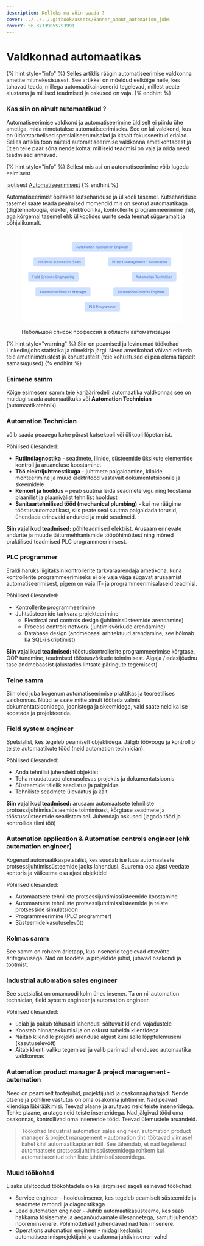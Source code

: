 ```yaml
---
description: Kelleks ma võin saada ?
cover: ../../../.gitbook/assets/Banner_about_automation_jobs
coverY: 56.37339055793991
---
```


# Valdkonnad automaatikas

{% hint style="info" %}
Selles artiklis räägin automatiseerimise valdkonna ametite mitmekesisusest. See artikkel on mõeldud eelkõige neile, kes tahavad teada, millega automaatikainsenerid tegelevad, millest peate alustama ja millised teadmised ja oskused on vaja.&#x20;
{% endhint %}

### **Kas siin on ainult automaatikud ?**

Automatiseerimise valdkond ja automatiseerimine üldiselt ei piirdu ühe ametiga, mida nimetatakse automatiseerimiseks. See on lai valdkond, kus on üldotstarbelised spetsialiseerumisalad ja kitsalt fokusseeritud erialad. Selles artiklis toon näiteid automatiseerimise valdkonna ametikohtadest ja ütlen teile paar sõna nende kohta: milliseid teadmisi on vaja ja mida need teadmised annavad.

{% hint style="info" %}
Sellest mis asi on automatiseerimine võib lugeda eelmisest&#x20;

jaotisest [Automatiseerimisest](./)
{% endhint %}

&#x20;Automatiseerimist õpitakse kutsehariduse ja ülikooli tasemel. Kutsehariduse tasemel saate teada pealmised momendid mis on seotud automaatikaga (digitehnoloogia, elekter, elektroonika, kontrollerite programmeerimine jne), aga kõrgemal tasemel ehk ülikoolides uurite seda teemat sügavamalt ja põhjalikumalt.

<figure><img src="../../../.gitbook/assets/jobs_in_automation_jobslist" alt=""><figcaption><p>Небольшой список профессий в области автоматизации</p></figcaption></figure>

{% hint style="warning" %}
Siin on peamised ja levinumad töökohad Linkedin/jobs statistika ja nimekirja järgi. Need ametikohad võivad erineda teie ametinimetustest ja kohustustest (teie kohustused ei pea olema täpselt samasugused)
{% endhint %}

### **Esimene samm**

Kõige esimesem samm teie karjääriredelil  automaatika valdkonnas see on muidugi saada automaatikuks või **Automation Technician** (automaatikatehnik)

### **Automation Technician**&#x20;

võib saada peaaegu kohe pärast kutsekooli või ülikooli lõpetamist.

Põhilised ülesanded:&#x20;

* **Rutiindiagnostika** - seadmete, liinide, süsteemide üksikute elementide kontroll ja aruandluse koostamine.&#x20;
* **Töö elektrijuhtmestikuga** - juhtmete paigaldamine, kilpide monteerimine ja muud elektritööd vastavalt dokumentatsioonile ja skeemidele
* **Remont ja hooldus** – peab suutma leida seadmete vigu ning teostama plaanilist ja plaanivälist tehnilist hooldust
* **Sanitaartehnilised tööd (mechanical plumbing)** - kui me räägime tööstusautomaatikast, siis peate seal suutma paigaldada torusid, ühendada erinevaid andureid ja muid seadmeid.

**Siin vajalikud teadmised:** põhiteadmised elektrist. Arusaam erinevate andurite ja muude täiturmehhanismide tööpõhimõttest ning mõned praktilised teadmised PLC programmeerimisest.

### PLC programmer

Eraldi haruks liigitaksin kontrollerite tarkvaraarendaja ametikoha, kuna kontrollerite programmeerimiseks ei ole vaja väga sügavat arusaamist automatiseerimisest, pigem on vaja IT- ja programmeerimisalaseid teadmisi.

Põhilised ülesanded:

* Kontrollerite programmeerimine
* Juhtsüsteemide tarkvara projekteerimine
  * Electircal and controls design (juhtimissüsteemide arendamine)
  * Process controls network (juhtimisvõrkude arendamine)
  * Database design (andmebaasi arhitektuuri arendamine, see hõlmab ka SQL-i skriptimist)

**Siin vajalikud teadmised:** tööstuskontrollerite programmeerimise kõrgtase, OOP tundmine, teadmised tööstusvõrkude toimimisest. Algaja / edasijõudnu tase andmebaasist (alustades lihtsate päringute tegemisest)

### **Teine samm**

Siin oled juba kogenum automatiseerimise praktikas ja teoreetilises valdkonnas. Nüüd te saate mitte ainult töötada valmis dokumentatsioonidega, joonistega ja skeemidega, vaid saate neid ka ise koostada ja projekteerida.

### Field system engineer

Spetsialist, kes tegeleb peamiselt objektidega. Jälgib töövoogu ja kontrollib teiste automaatikute tööd (neid automation technician).

Põhilised ülesanded:

* Anda tehnilisi juhendeid objektist
* Teha muudatused olemasolevas projektis ja dokumentatsioonis
* Süsteemide täielik seadistus ja paigaldus
* Tehniliste seadmete ülevaatus ja käit

**Siin vajalikud teadmised:** arusaam automaatsete tehniliste protsessijuhtimissüsteemide toimimisest, kõrgtase seadmete ja tööstussüsteemide seadistamisel. Juhendaja oskused (jagada tööd ja kontrollida tiimi töö)

### **Automation application & Automation controls engineer (ehk automation engineer)**

Kogenud automaatikaspetsialist, kes suudab ise luua automaatsete protsessijuhtimissüsteemide jaoks lahendusi. Suurema osa ajast veedate kontoris ja väiksema osa ajast objektidel

Põhilised ülesanded:

* Automaatsete tehniliste protsessijuhtimissüsteemide koostamine
* Automaatsete tehniliste protsessijuhtimissüsteemide ja teiste protsesside simulatsioon
* Programmeerimine (PLC programmer)
* Süsteemide kasutuselevõtt

### **Kolmas samm**

See samm on rohkem ärietapp, kus insenerid tegelevad ettevõtte äritegevusega. Nad on toodete ja projektide juhid, juhivad osakondi ja tootmist.

### Industrial automation sales engineer

See spetsialist on omamoodi kolm ühes insener. Ta on nii automation technician, field system engineer ja automation engineer.

Põhilised ülesanded:

* Leiab ja pakub tõhusaid lahendusi sõltuvalt kliendi vajadustele
* Koostab hinnapakkumisi ja on oskust suhelda klientidega&#x20;
* Näitab kliendile projekti arenduse algust kuni selle lõpptulemuseni (kasutuselevõtt)
* Aitab klienti valiku tegemisel ja valib parimad lahendused automaatika valdkonnas

### Automation product manager & project management - automation

Need on peamiselt tootejuhid, projektijuhid ja osakonnajuhatajad. Nende otsene ja põhiline vastutus on oma osakonna juhtimine. Nad peavad kliendiga läbirääkimisi. Teevad plaane ja arutavad neid teiste inseneridega. Tehke plaane, arutage neid teiste inseneridega. Nad jälgivad tööd oma osakonnas, kontrollivad oma inseneride tööd. Teevad ülemustele aruandeid.

> Töökohad Industrial automation sales engineer, automation product manager & project management – automation tihti töötavad viimasel kahel kihil automaatikapüramiidil. See tähendab, et nad tegelevad automaatsete protsessijuhtimissüsteemidega rohkem kui automatiseeritud tehniliste juhtimissüsteemidega.

### **Muud töökohad**

Lisaks ülaltoodud töökohtadele on ka järgmised sageli esinevad töökohad:

* Service engineer - hooldusinsener, kes tegeleb peamiselt süsteemide ja seadmete remondi ja diagnostikaga
* Lead automation engineer - Juhtib automaatikasüsteeme, kes saab hakkama tõsisemate ja aeganõudvamate ülesannetega, samuti juhendab nooreminsenere. Põhimõtteliselt juhendavad nad teisi insenere.
* Operations automation engineer - midagi keskmist automatiseerimisprojektijuhi ja osakonna juhtivinseneri vahel
